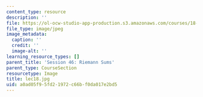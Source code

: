 ```yaml
---
content_type: resource
description: ''
file: https://ol-ocw-studio-app-production.s3.amazonaws.com/courses/18-01sc-single-variable-calculus-fall-2010/a0ad05f95fd21972c66bf0da017e2bd5_lec18.jpg
file_type: image/jpeg
image_metadata:
  caption: ''
  credit: ''
  image-alt: ''
learning_resource_types: []
parent_title: 'Session 46: Riemann Sums'
parent_type: CourseSection
resourcetype: Image
title: lec18.jpg
uid: a0ad05f9-5fd2-1972-c66b-f0da017e2bd5
---
```

